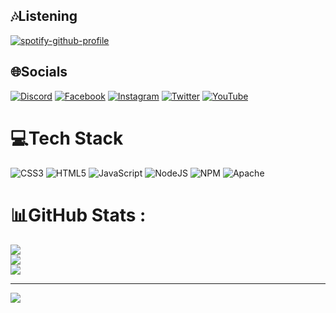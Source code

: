 ## 🎶Listening
[![spotify-github-profile](https://spotify-github-profile.vercel.app/api/view?uid=0g6w90e44y5o2496z5cfzga1e&cover_image=true&theme=default&bar_color=4f11ac)](https://github.com/kittinan/spotify-github-profile)

## 🌐Socials
[![Discord](https://img.shields.io/badge/Discord-%237289DA.svg?logo=discord&logoColor=white)](htttps://discord.gg/RezaPC#9237) [![Facebook](https://img.shields.io/badge/Facebook-%231877F2.svg?logo=Facebook&logoColor=white)](https://facebook.com/RezaPC83) [![Instagram](https://img.shields.io/badge/Instagram-%23E4405F.svg?logo=Instagram&logoColor=white)](https://instagram.com/reza_pc) [![Twitter](https://img.shields.io/badge/Twitter-%231DA1F2.svg?logo=Twitter&logoColor=white)](https://twitter.com/pc_reza) [![YouTube](https://img.shields.io/badge/YouTube-%23FF0000.svg?logo=YouTube&logoColor=white)](https://youtube.com/c/UCAd06UM5OMIJnlEWqhs3KDg) 

# 💻Tech Stack
![CSS3](https://img.shields.io/badge/css3-%231572B6.svg?style=flat&logo=css3&logoColor=white) ![HTML5](https://img.shields.io/badge/html5-%23E34F26.svg?style=flat&logo=html5&logoColor=white) ![JavaScript](https://img.shields.io/badge/javascript-%23323330.svg?style=flat&logo=javascript&logoColor=%23F7DF1E) ![NodeJS](https://img.shields.io/badge/node.js-6DA55F?style=flat&logo=node.js&logoColor=white) ![NPM](https://img.shields.io/badge/NPM-%23000000.svg?style=flat&logo=npm&logoColor=white) ![Apache](https://img.shields.io/badge/apache-%23D42029.svg?style=flat&logo=apache&logoColor=white)
# 📊GitHub Stats :
![](https://github-readme-stats.vercel.app/api?username=Reza-PC&theme=dracula&hide_border=true&include_all_commits=true&count_private=true)<br/>
![](https://github-readme-streak-stats.herokuapp.com/?user=Reza-PC&theme=dracula&hide_border=true)<br/>
![](https://github-readme-stats.vercel.app/api/top-langs/?username=Reza-PC&theme=dracula&hide_border=true&include_all_commits=true&count_private=true&layout=compact)

---
[![](https://visitcount.itsvg.in/api?id=Reza-PC&icon=6&color=0)](https://visitcount.itsvg.in)
